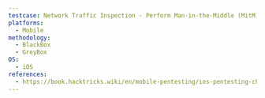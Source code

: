 ```yaml
---
testcase: Network Traffic Inspection - Perform Man-in-the-Middle (MitM) attacks to verify if data is transmitted securely or sensitive info leaks in clear text
platforms: 
  - Mobile
methodology: 
  - BlackBox
  - GreyBox
OS:
  - iOS
references:
  - https://book.hacktricks.wiki/en/mobile-pentesting/ios-pentesting-checklist.html
---
```

